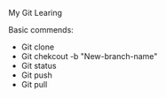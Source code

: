 My Git Learing

Basic commends:
- Git clone
- Git chekcout -b "New-branch-name"
- Git status
- Git push
- Git pull

